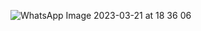 ![WhatsApp Image 2023-03-21 at 18 36 06](https://user-images.githubusercontent.com/83288606/226615016-a35238c8-cc44-415c-ac08-28d0b3d93875.jpeg)
